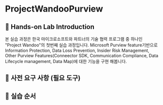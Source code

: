 # ProjectWandooPurview

## :loudspeaker: Hands-on Lab Introduction
본 실습 과정은 한국 마이크로소프트와 파트너의 기술 협력 프로그램 중 하나인 "Project Wandoo"의 첫번째 실습 과정입니다. Microsoft Purview feature기반으로 Information Protection, Data Loss Prevention, Insider Risk Management, Other Purview Features(Conneector SDK, Communication Compliance, Data Lifecycle management, Data Map)에 대한 기능을 구현 해봅니다. 

## :thinking: 사전 요구 사항 (필요 도구)

## :test_tube: 실습 순서
